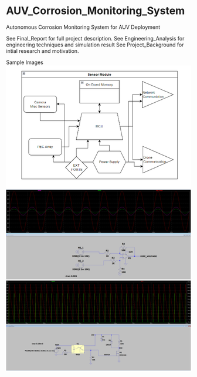 # AUV_Corrosion_Monitoring_System
 Autonomous Corrosion Monitoring System for AUV Deployment

 See Final_Report for full project description.
 See Engineering_Analysis for engineering techniques and simulation result
 See Project_Background for intial research and motivation.

Sample Images
![](./Analysis/system.png)
![](./Analysis/Sensor.png)
![](./Analysis/PulseCircuit.png)





